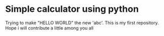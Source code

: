 # Simple calculator using python
Trying to make "HELLO WORLD" the new 'abc'. 
This is my first repository. 
Hope i will contribute a little among you all

